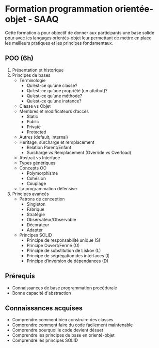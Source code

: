 ﻿# Formation programmation orientée-objet - SAAQ
Cette formation a pour objectif de donner aux participants une base solide pour avec les langages orientés-objet leur permettant de mettre en place les meilleurs pratiques et les principes fondamentaux.

## POO (6h)
1. Présentation et historique 
2. Principes de bases 
   * Terminologie 
      * Qu’est-ce qu’une classe?
      * Qu’est-ce qu’une propriété (un attribut)?
      * Qu’est-ce qu’une méthode?
      * Qu’est-ce qu’une instance?
   * Classe vs Objet 
   * Membres et modificateurs d’accès 
      * Static
      * Public
      * Private
      * Protected
   * Autres (default, internal)
   * Héritage, surcharge et remplacement 
      * Relation Parent/Enfant
      * Surcharge vs Remplacement (Override vs Overload)
   * Abstrait vs Interface 
   * Types génériques 
   * Concepts OO 
      * Polymorphisme
      * Cohésion
      * Couplage
   * La programmation défensive
3. Principes avancés 
   * Patrons de conception 
      * Singleton 
      * Fabrique
      * Stratégie
      * Observateur/Observable
      * Décorateur
      * Adapter
   * Principes SOLID 
      * Principe de responsabilité unique (S)
      * Principe Ouvert/Fermé (O)
      * Principe de substitution de Liskov (L)
      * Principe de ségrégation des interfaces (I)
      * Principe d’inversion de dépendances (D)

## Prérequis 
* Connaissances de base programmation procédurale
* Bonne capacité d'abstraction

## Connaissances acquises
* Comprendre comment bien construire des classes
* Comprendre comment faire du code facilement maintenable
* Comprendre pourquoi le code devient désuet
* Comprendre les principes de base en orienté-objet
* Comprendre les principes SOLID

